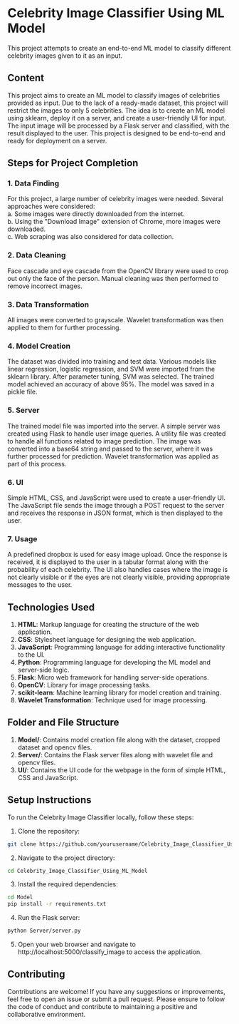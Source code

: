 # Celebrity Image Classifier Using ML Model
This project attempts to create an end-to-end ML model to classify different celebrity images given to it as an input.

## Content
This project aims to create an ML model to classify images of celebrities provided as input. Due to the lack of a ready-made dataset, this project will restrict the images to only 5 celebrities. The idea is to create an ML model using sklearn, deploy it on a server, and create a user-friendly UI for input. The input image will be processed by a Flask server and classified, with the result displayed to the user. This project is designed to be end-to-end and ready for deployment on a server.

## Steps for Project Completion
### 1. Data Finding
For this project, a large number of celebrity images were needed. Several approaches were considered:<br>
    a. Some images were directly downloaded from the internet.<br>
    b. Using the "Download Image" extension of Chrome, more images were downloaded.<br>
    c. Web scraping was also considered for data collection.
  
### 2. Data Cleaning
Face cascade and eye cascade from the OpenCV library were used to crop out only the face of the person. Manual cleaning was then performed to remove incorrect images.

### 3. Data Transformation
All images were converted to grayscale. Wavelet transformation was then applied to them for further processing.

### 4. Model Creation
The dataset was divided into training and test data. Various models like linear regression, logistic regression, and SVM were imported from the sklearn library. After parameter tuning, SVM was selected. The trained model achieved an accuracy of above 95%. The model was saved in a pickle file.

### 5. Server
The trained model file was imported into the server. A simple server was created using Flask to handle user image queries. A utility file was created to handle all functions related to image prediction. The image was converted into a base64 string and passed to the server, where it was further processed for prediction. Wavelet transformation was applied as part of this process.

### 6. UI
Simple HTML, CSS, and JavaScript were used to create a user-friendly UI. The JavaScript file sends the image through a POST request to the server and receives the response in JSON format, which is then displayed to the user.

### 7. Usage
A predefined dropbox is used for easy image upload. Once the response is received, it is displayed to the user in a tabular format along with the probability of each celebrity. The UI also handles cases where the image is not clearly visible or if the eyes are not clearly visible, providing appropriate messages to the user.

## Technologies Used
1. <b>HTML</b>: Markup language for creating the structure of the web application.
2. <b>CSS</b>: Stylesheet language for designing the web application.
3. <b>JavaScript</b>: Programming language for adding interactive functionality to the UI.
4. <b>Python</b>: Programming language for developing the ML model and server-side logic.
5. <b>Flask</b>: Micro web framework for handling server-side operations.
6. <b>OpenCV</b>: Library for image processing tasks.
7. <b>scikit-learn</b>: Machine learning library for model creation and training.
8. <b>Wavelet Transformation</b>: Technique used for image processing.

## Folder and File Structure
1. <b>Model/</b>: Contains model creation file along with the dataset, cropped dataset and opencv files.
2. <b>Server/</b>: Contains the Flask server files along with wavelet file and opencv files.
3. <b>UI/</b>: Contains the UI code for the webpage in the form of simple HTML, CSS and JavaScript.

## Setup Instructions
To run the Celebrity Image Classifier locally, follow these steps:
1. Clone the repository:
```bash
git clone https://github.com/yourusername/Celebrity_Image_Classifier_Using_ML_Model.git
```
2. Navigate to the project directory:
```bash
cd Celebrity_Image_Classifier_Using_ML_Model
```
3. Install the required dependencies:
```bash
cd Model
pip install -r requirements.txt
```
4. Run the Flask server:
```bash
python Server/server.py
```
5. Open your web browser and navigate to http://localhost:5000/classify_image to access the application.

## Contributing
Contributions are welcome! If you have any suggestions or improvements, feel free to open an issue or submit a pull request. Please ensure to follow the code of conduct and contribute to maintaining a positive and collaborative environment.
